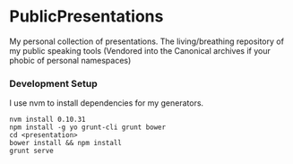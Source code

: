 # PublicPresentations
My personal collection of presentations. The living/breathing repository of my public speaking tools (Vendored into the Canonical archives if your phobic of personal namespaces)

### Development Setup

I use nvm to install dependencies for my generators.

    nvm install 0.10.31
    npm install -g yo grunt-cli grunt bower
    cd <presentation>
    bower install && npm install
    grunt serve

